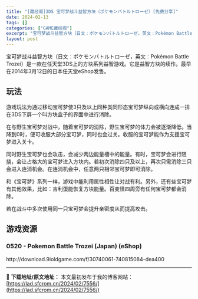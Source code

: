```yaml
---
title: "[藏经阁]3DS 宝可梦战斗益智方块（ポケモンバトルトローゼ）[免费分享]"
date: 2024-02-13
tags: []
categories: ["GAME藏经阁"]
excerpt: "宝可梦战斗益智方块（日文︰ポケモンバトルトローゼ，英文︰Pokémon Battle Trozei）是一款在任天堂3DS上的方块系列益智游戏。它是益智方块的续作。最早在2014年3月12日的日本任天堂eShop发售。 玩法 游戏玩法为通过移动宝可梦使3只及以上同种类同形态宝可梦纵向或横向连成一排在3&hellip;"
layout: post
---
```


宝可梦战斗益智方块（日文︰ポケモンバトルトローゼ，英文︰Pokémon Battle Trozei）是一款在任天堂3DS上的方块系列益智游戏。它是益智方块的续作。最早在2014年3月12日的日本任天堂eShop发售。
<h2>玩法</h2>
<b></b><b></b>游戏玩法为通过移动宝可梦使3只及以上同种类同形态宝可梦纵向或横向连成一排在3DS下屏一个叫方块盒子的界面中进行消除。

在与野生宝可梦对战中，随着宝可梦的消除，野生宝可梦的体力会被逐渐降低。当降到0时，便可收服大部分宝可梦，同时也会过关。收服的宝可梦能作为支援宝可梦进入关卡。

同时野生宝可梦也会攻击，会减少两边能量槽中的能量。有时，宝可梦会进行阻挠，会让占格大的宝可梦进入方块内。若初次消除四只及以上，再次只需消除三只会进入连消机会。在连消机会中，任意两只相邻宝可梦即可消除。

和《宝可梦》系列一样，游戏中能利用属性相性让对战有利。另外，还有些宝可梦有其他效果，比如：吉利蛋能恢复方块能量。百变怪四周旁有任何宝可梦都会消除。

若在战斗中多次使用同一只宝可梦会提升亲密度从而提高攻击。

<a name="ci_title1"></a>
<h2>游戏资源</h2>
<a name="ci_title2"></a>
<h3>0520 - Pokemon Battle Trozei (Japan) (eShop)</h3>
http://download.9ioldgame.com/f/30740061-740815084-dea400

---
📖 **下载地址/原文地址：** 本文最初发布于我的博客网站：[https://lad.sfcrom.cn/2024/02/7556/](https://lad.sfcrom.cn/2024/02/7556/)
